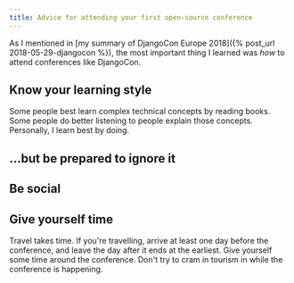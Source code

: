 ```yaml
---
title: Advice for attending your first open-source conference
---
```


As I mentioned in [my summary of DjangoCon Europe 2018]({% post_url 2018-05-29-djangocon %}), the most important thing I learned was *how* to attend conferences like DjangoCon.

## Know your learning style

Some people best learn complex technical concepts by reading books. Some people do better listening to people explain those concepts. Personally, I learn best by doing.

## …but be prepared to ignore it

## Be social

## Give yourself time

Travel takes time. If you're travelling, arrive at least one day before the conference, and leave the day after it ends at the earliest. Give yourself some time around the conference. Don't try to cram in tourism in while the conference is happening.

